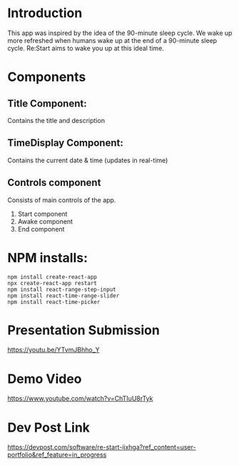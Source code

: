 # Introduction
This app was inspired by the idea of the 90-minute sleep cycle. We wake up more refreshed when humans wake up at the end of a 90-minute sleep cycle.
Re:Start aims to wake you up at this ideal time.

# Components
## Title Component:
Contains the title and description

## TimeDisplay Component:
Contains the current date & time (updates in real-time)

## Controls component
Consists of main controls of the app.
1. Start component
2. Awake component
3. End component


# NPM installs:
```
npm install create-react-app
npx create-react-app restart
npm install react-range-step-input
npm install react-time-range-slider
npm install react-time-picker
```

# Presentation Submission
https://youtu.be/YTvmJBhho_Y

# Demo Video
https://www.youtube.com/watch?v=ChTIuU8rTyk

# Dev Post Link
https://devpost.com/software/re-start-ijxhga?ref_content=user-portfolio&ref_feature=in_progress
